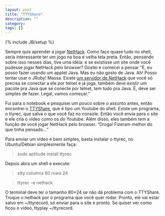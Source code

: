 ```yaml
---
layout: post
title: "TTYShare"
description: ""
category: 
tags: []
---
```

{% include JB/setup %}

Sempre quis aprender a jogar [NetHack](http://pt.wikipedia.org/wiki/NetHack).
Como faço quase tudo no shell, seria interessante ter um jogo na boa e velha
tela preta. Então, pensando sobre isso nesses dias, tive uma idéia: e se
existisse um site onde você pudesse jogar NetHack pelo browser? Gostei e
comecei a pensar “É, eu posso fazer usando um applet Java. Mas eu não gosto de
Java. Ah! Posso tentar usar o JRuby! Massa.  Existe [um servidor de
NetHack](http://www.alt.org/nethack) que você só precisa se conectar a ele por
telnet e já joga, também deve existir um pacote pra Java que se conecte por
telnet, tem tudo pra Java. É, deve ser simples de fazer. Legal, vamos começar.”

Fui para o notebook e pesquisei um pouco sobre o assunto antes, então encontrei
o [TTYShare](http://www.ttyshare.com), que é tipo um Youtube do shell. Existe
um programa, o ttyrec, que salva o que você faz no console. Então você envia
para o site e ele cria o vídeo como os do Youtube. Além disso, eles também tem
a função de você jogar NetHack pelo browser. “Droga! Fizeram melhor do que
tinha pensado…”

Para enviar um vídeo é bem simples, basta instalar o ttyrec, no Ubuntu/Debian
simplesmente faça:

> sudo aptitude install ttyrec

Depois abra um shell e execute:

> stty columns 80 rows 24

> ttyrec -e nethack

O terminal deve ter o tamanho 80×24 se não dá problema com o TTYShare. Troque o
nethack por o programa que você quer rodar. Pronto, ele vai estar salvo em
~/ttyrecord, só enviar para o site e pronto. Se quiser ver como ficou o vídeo,
ttyplay ~/ttyrecord.
